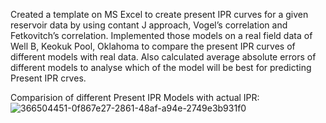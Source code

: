 Created a template on MS Excel to create present IPR curves for a given reservoir data by using contant J approach, Vogel’s correlation and Fetkovitch’s correlation. Implemented those models on a real field data of Well B, Keokuk Pool, Oklahoma to compare the present IPR curves of different models with real data. Also calculated average absolute errors of different models to analyse which of the model will be best for predicting Present IPR crves.

Comparision of different Present IPR Models with actual IPR:
![366504451-0f867e27-2861-48af-a94e-2749e3b931f0](https://github.com/user-attachments/assets/4d1b9d0e-6203-4e8f-a5d9-24a386554a4b)
